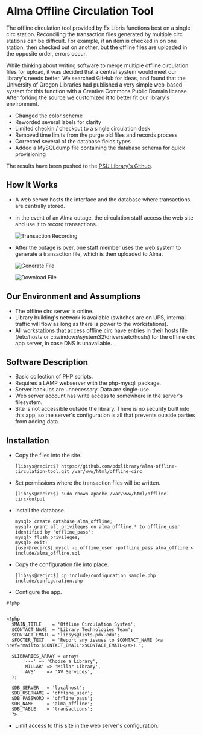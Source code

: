 # Alma Offline Circulation Tool

The offline circulation tool provided by Ex Libris functions best on a single circ station. Reconciling the transaction files generated by multiple circ stations can be difficult. For example, if an item is checked in on one station, then checked out on another, but the offline files are uploaded in the opposite order, errors occur.

While thinking about writing software to merge multiple offline circulation files for upload, it was decided that a central system would meet our library's needs better. We searched GitHub for ideas, and found that the University of Oregon Libraries had published a very simple web-based system for this function with a Creative Commons Public Domain license. After forking the source we customized it to better fit our library's environment.

 * Changed the color scheme  
 * Reworded several labels for clarity  
 * Limited checkin / checkout to a single circulation desk  
 * Removed time limits from the purge old files and records process  
 * Corrected several of the database fields types   
 * Added a MySQLdump file containing the database schema for quick provisioning  

The results have been pushed to the [PSU Library's Github](https://github.com/pdxlibrary/alma-offline-circulation-tool).

## How It Works

 * A web server hosts the interface and the database where transactions are centrally stored.  
 * In the event of an Alma outage, the circulation staff access the web site and use it to record transactions.  

   ![Transaction Recording](images/offline-circ-1.jpg)  
 * After the outage is over, one staff member uses the web system to generate a transaction file, which is then uploaded to Alma.  

   ![Generate File](images/offline-circ-2.jpg)  

   ![Download File](images/offline-circ-3.jpg)  

## Our Environment and Assumptions

 * The offline circ server is online.
 * Library building's network is available (switches are on UPS, internal traffic will flow as long as there is power to the workstations).
 * All workstations that access offline circ have entries in their hosts file (/etc/hosts or c:\windows\system32\drivers\etc\hosts) for the offline circ app server, in case DNS is unavailable.

## Software Description

 * Basic collection of PHP scripts.
 * Requires a LAMP webserver with the php-mysqli package.
 * Server backups are unnecessary. Data are single-use.
 * Web server account has write access to somewhere in the server's filesystem.
 * Site is not accessible outside the library. There is no security built into this app, so the server's configuration is all that prevents outside parties from adding data.

## Installation
 
 * Copy the files into the site.
 
    ```
    [libsys@recirc$] https://github.com/pdxlibrary/alma-offline-circulation-tool.git /var/www/html/offline-circ
    ```

 * Set permissions where the transaction files will be written.

    ```
    [libsys@recirc$] sudo chown apache /var/www/html/offline-circ/output
    ```

 * Install the database. 
 
    ```
    mysql> create database alma_offline;  
    mysql> grant all privileges on alma_offline.* to offline_user identified by 'offline_pass';  
    mysql> flush privileges;  
    mysql> exit;  
    [user@recirc$] mysql -u offline_user -poffline_pass alma_offline < include/alma_offline.sql  
    ```

 * Copy the configuration file into place. 
 
    ```
    [libsys@recirc$] cp include/configuration_sample.php include/configuration.php  
    ```  

 * Configure the app.


  ```
  #!php


<?php
    $MAIN_TITLE    = 'Offline Circulation System';  
    $CONTACT_NAME  = 'Library Technologies Team';  
    $CONTACT_EMAIL = 'libsys@lists.pdx.edu';  
    $FOOTER_TEXT   = 'Report any issues to $CONTACT_NAME (<a href="mailto:$CONTACT_EMAIL">$CONTACT_EMAIL</a>).';  
 
    $LIBRARIES_ARRAY = array(  
        '---' => 'Choose a Library',  
        'MILLAR' => 'Millar Library',  
        'AVS'    => 'AV Services',  
    );  
   
    $DB_SERVER   = 'localhost';  
    $DB_USERNAME = 'offline_user';  
    $DB_PASSWORD = 'offline_pass';  
    $DB_NAME     = 'alma_offline';  
    $DB_TABLE    = 'transactions';  
    ?> 
  ```


 * Limit access to this site in the web server's configuration.